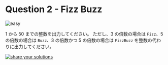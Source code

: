 # Question 2 - Fizz Buzz

![easy](https://img.shields.io/badge/-easy-green)

1 から 50 までの整数を出力してください。
ただし、3 の倍数の場合は `Fizz`、5 の倍数の場合は `Buzz`、3 の倍数かつ 5 の倍数の場合は `FizzBuzz` を整数の代わりに出力してください。

[![share your solutions](https://img.shields.io/badge/-Share%20your%20Solutions-teal)](https://github.com/9sako6-playground/kaibashira-training/issues/new?labels=solution,2&title=Solve+2&body=%60%60%60bash%0A%23+my+solution%0A%60%60%60)

